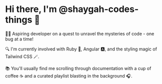 # Hi there, I'm @shaygah-codes-things 👋

👨‍💻 Aspiring developer on a quest to unravel the mysteries of code - one bug at a time!

🔍 I'm currently involved with Ruby 💎, Angular 🅰️, and the styling magic of Tailwind CSS 🪄.

📚 You'll usually find me scrolling through documentation with a cup of coffee ☕ and a curated playlist blasting in the background 🎧.


